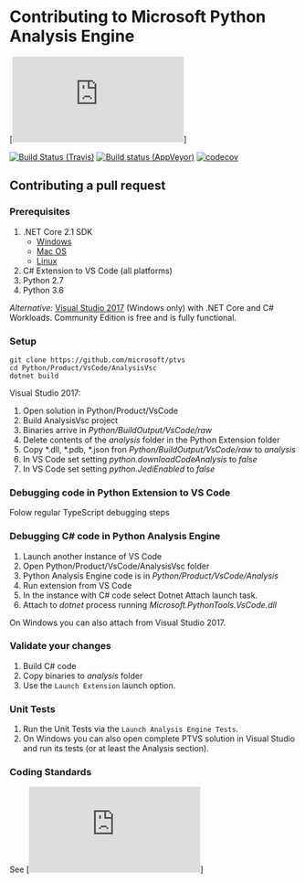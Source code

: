 # Contributing to Microsoft Python Analysis Engine
[![Contributing to Python Tools for Visual Studio](https://github.com/Microsoft/PTVS/blob/master/CONTRIBUTING.md)]

[![Build Status (Travis)](https://travis-ci.org/Microsoft/vscode-python.svg?branch=master)](https://travis-ci.org/Microsoft/vscode-python) [![Build status (AppVeyor)](https://ci.appveyor.com/api/projects/status/s0pt8d79gqw222j7?svg=true)](https://ci.appveyor.com/project/DonJayamanne/vscode-python-v3vd6) [![codecov](https://codecov.io/gh/Microsoft/vscode-python/branch/master/graph/badge.svg)](https://codecov.io/gh/Microsoft/vscode-python)


## Contributing a pull request

### Prerequisites

1. .NET Core 2.1 SDK
   - [Windows](https://www.microsoft.com/net/learn/get-started/windows)
   - [Mac OS](https://www.microsoft.com/net/learn/get-started/macos)
   - [Linux](https://www.microsoft.com/net/learn/get-started/linux/rhel)
2. C# Extension to VS Code (all platforms)
3. Python 2.7
4. Python 3.6

*Alternative:* [Visual Studio 2017](https://www.visualstudio.com/downloads/) (Windows only) with .NET Core and C# Workloads. Community Edition is free and is fully functional.

### Setup

```shell
git clone https://github.com/microsoft/ptvs
cd Python/Product/VsCode/AnalysisVsc
dotnet build
```

Visual Studio 2017:
1. Open solution in Python/Product/VsCode
2. Build AnalysisVsc project
3. Binaries arrive in *Python/BuildOutput/VsCode/raw*
4. Delete contents of the *analysis* folder in the Python Extension folder
5. Copy *.dll, *.pdb, *.json fron *Python/BuildOutput/VsCode/raw* to *analysis*
6. In VS Code set setting *python.downloadCodeAnalysis* to *false*
7. In VS Code set setting *python.JediEnabled* to *false*

### Debugging code in Python Extension to VS Code
Folow regular TypeScript debugging steps

### Debugging C# code in Python Analysis Engine
1. Launch another instance of VS Code
2. Open Python/Product/VsCode/AnalysisVsc folder
3. Python Analysis Engine code is in *Python/Product/VsCode/Analysis*
4. Run extension from VS Code
5. In the instance with C# code select Dotnet Attach launch task.
6. Attach to *dotnet* process running *Microsoft.PythonTools.VsCode.dll*

On Windows you can also attach from Visual Studio 2017.

### Validate your changes

1. Build C# code
2. Copy binaries to *analysis* folder
3. Use the `Launch Extension` launch option.

### Unit Tests
1. Run the Unit Tests via the `Launch Analysis Engine Tests`.
2. On Windows you can also open complete PTVS solution in Visual Studio and run its tests (or at least the Analysis section).


### Coding Standards
See [![Contributing to Python Tools for Visual Studio](https://github.com/Microsoft/PTVS/blob/master/CONTRIBUTING.md)]
